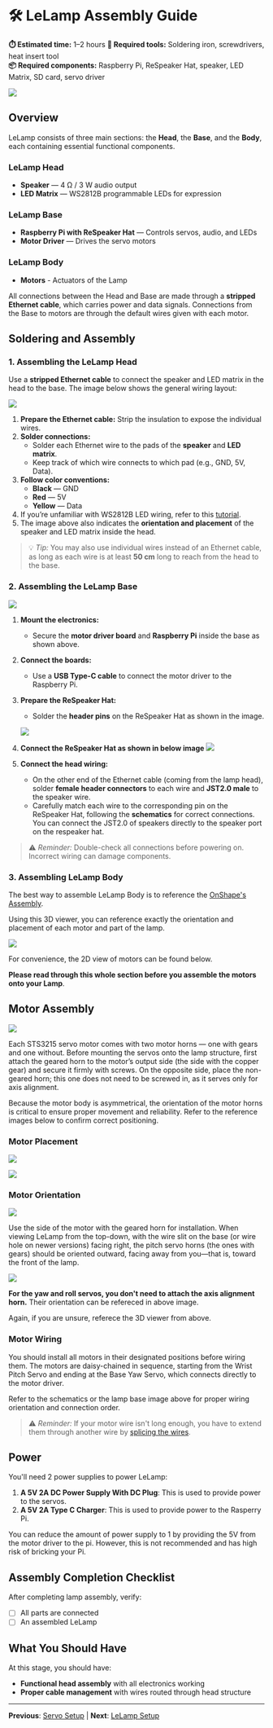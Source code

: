 # 🛠️ LeLamp Assembly Guide

**⏱️ Estimated time:** 1–2 hours
**🔧 Required tools:** Soldering iron, screwdrivers, heat insert tool  
**📦 Required components:** Raspberry Pi, ReSpeaker Hat, speaker, LED Matrix, SD card, servo driver

![](./assets/schematics.jpg)

## Overview

LeLamp consists of three main sections: the **Head**, the **Base**, and the **Body**, each containing essential functional components.

### LeLamp Head

- **Speaker** — 4 Ω / 3 W audio output
- **LED Matrix** — WS2812B programmable LEDs for expression

### LeLamp Base

- **Raspberry Pi with ReSpeaker Hat** — Controls servos, audio, and LEDs
- **Motor Driver** — Drives the servo motors

### LeLamp Body

- **Motors** - Actuators of the Lamp

All connections between the Head and Base are made through a **stripped Ethernet cable**, which carries power and data signals. Connections from the Base to motors are through the default wires given with each motor.

## Soldering and Assembly

### 1. Assembling the LeLamp Head

Use a **stripped Ethernet cable** to connect the speaker and LED matrix in the head to the base. The image below shows the general wiring layout:

![](./assets/images/2_lamp_head_soldering.png)

1. **Prepare the Ethernet cable:** Strip the insulation to expose the individual wires.
2. **Solder connections:**
   - Solder each Ethernet wire to the pads of the **speaker** and **LED matrix**.
   - Keep track of which wire connects to which pad (e.g., GND, 5V, Data).
3. **Follow color conventions:**
   - **Black** — GND
   - **Red** — 5V
   - **Yellow** — Data
4. If you’re unfamiliar with WS2812B LED wiring, refer to this [tutorial](https://lastminuteengineers.com/ws2812b-arduino-tutorial/).
5. The image above also indicates the **orientation and placement** of the speaker and LED matrix inside the head.

> 💡 _Tip:_ You may also use individual wires instead of an Ethernet cable, as long as each wire is at least **50 cm** long to reach from the head to the base.

### 2. Assembling the LeLamp Base

![](./assets/images/2_lamp_base.png)

1. **Mount the electronics:**
   - Secure the **motor driver board** and **Raspberry Pi** inside the base as shown above.
2. **Connect the boards:**

   - Use a **USB Type-C cable** to connect the motor driver to the Raspberry Pi.

3. **Prepare the ReSpeaker Hat:**

   - Solder the **header pins** on the ReSpeaker Hat as shown in the image.

   ![](./assets/images/2_respeaker_hat.jpg)

4. **Connect the ReSpeaker Hat as shown in below image**
   ![](./assets/images/2_hat_orientation.png)
5. **Connect the head wiring:**
   - On the other end of the Ethernet cable (coming from the lamp head), solder **female header connectors** to each wire and **JST2.0 male** to the speaker wire.
   - Carefully match each wire to the corresponding pin on the ReSpeaker Hat, following the **schematics** for correct connections. You can connect the JST2.0 of speakers directly to the speaker port on the respeaker hat.

> ⚠️ _Reminder:_ Double-check all connections before powering on. Incorrect wiring can damage components.

### 3. Assembling LeLamp Body

The best way to assemble LeLamp Body is to reference the [OnShape's Assembly](https://cad.onshape.com/documents/16c9706360b5ad34f9c8db49/w/2edfa54c83253c120fbc9e58/e/a35eec618cd78ea5d74bf01b).

Using this 3D viewer, you can reference exactly the orientation and placement of each motor and part of the lamp.

![](./assets/images/4_3d_view.png)

For convenience, the 2D view of motors can be found below.

**Please read through this whole section before you assemble the motors onto your Lamp**.

## Motor Assembly

![](./assets/images/4_sts3215.jpg)

Each STS3215 servo motor comes with two motor horns — one with gears and one without. Before mounting the servos onto the lamp structure, first attach the geared horn to the motor’s output side (the side with the copper gear) and secure it firmly with screws. On the opposite side, place the non-geared horn; this one does not need to be screwed in, as it serves only for axis alignment.

Because the motor body is asymmetrical, the orientation of the motor horns is critical to ensure proper movement and reliability. Refer to the reference images below to confirm correct positioning.

### Motor Placement

![](./assets/images/body/1_body.jpg)

![](./assets/images/body/2_body.jpg)

### Motor Orientation

![](./assets/images/body/3_body.jpg)

Use the side of the motor with the geared horn for installation. When viewing LeLamp from the top-down, with the wire slit on the base (or wire hole on newer versions) facing right, the pitch servo horns (the ones with gears) should be oriented outward, facing away from you—that is, toward the front of the lamp.

![](./assets/images/body/4_body.jpg)

**For the yaw and roll servos, you don't need to attach the axis alignment horn.** Their orientation can be refereced in above image.

Again, if you are unsure, referece the 3D viewer from above.

### Motor Wiring

You should install all motors in their designated positions before wiring them. The motors are daisy-chained in sequence, starting from the Wrist Pitch Servo and ending at the Base Yaw Servo, which connects directly to the motor driver.

Refer to the schematics or the lamp base image above for proper wiring orientation and connection order.

> ⚠️ _Reminder:_ If your motor wire isn't long enough, you have to extend them through another wire by [splicing the wires](https://www.youtube.com/watch?v=r7GlDBge_WU).

## Power

You'll need 2 power supplies to power LeLamp:

1. **A 5V 2A DC Power Supply With DC Plug**: This is used to provide power to the servos.
2. **A 5V 2A Type C Charger**: This is used to provide power to the Rasperry Pi.

You can reduce the amount of power supply to 1 by providing the 5V from the motor driver to the pi. However, this is not recommended and has high risk of bricking your Pi.

## Assembly Completion Checklist

After completing lamp assembly, verify:

- [ ] All parts are connected
- [ ] An assembled LeLamp

## What You Should Have

At this stage, you should have:

- **Functional head assembly** with all electronics working
- **Proper cable management** with wires routed through head structure

---

**Previous**: [Servo Setup](./2.%20Servos%20Setup.md) | **Next**: [LeLamp Setup](./4.%20LeLamp%20Setup.md)
